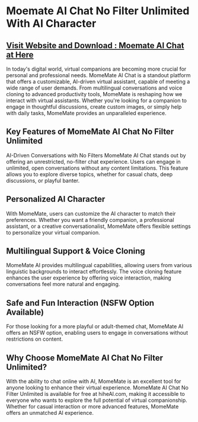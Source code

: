 # Moemate AI Chat No Filter Unlimited With AI Character

## [Visit Website and Download : Moemate AI Chat at Here](https://hiheai.com/meomate-ai/)



In today's digital world, virtual companions are becoming more crucial for personal and professional needs. MomeMate AI Chat is a standout platform that offers a customizable, AI-driven virtual assistant, capable of meeting a wide range of user demands. From multilingual conversations and voice cloning to advanced productivity tools, MomeMate is reshaping how we interact with virtual assistants. Whether you're looking for a companion to engage in thoughtful discussions, create custom images, or simply help with daily tasks, MomeMate provides an unparalleled experience.

## Key Features of MomeMate AI Chat No Filter Unlimited
AI-Driven Conversations with No Filters
MomeMate AI Chat stands out by offering an unrestricted, no-filter chat experience. Users can engage in unlimited, open conversations without any content limitations. This feature allows you to explore diverse topics, whether for casual chats, deep discussions, or playful banter.

## Personalized AI Character
With MomeMate, users can customize the AI character to match their preferences. Whether you want a friendly companion, a professional assistant, or a creative conversationalist, MomeMate offers flexible settings to personalize your virtual companion.

## Multilingual Support & Voice Cloning
MomeMate AI provides multilingual capabilities, allowing users from various linguistic backgrounds to interact effortlessly. The voice cloning feature enhances the user experience by offering voice interaction, making conversations feel more natural and engaging.

## Safe and Fun Interaction (NSFW Option Available)
For those looking for a more playful or adult-themed chat, MomeMate AI offers an NSFW option, enabling users to engage in conversations without restrictions on content.

## Why Choose MomeMate AI Chat No Filter Unlimited?
With the ability to chat online with AI, MomeMate is an excellent tool for anyone looking to enhance their virtual experience. MomeMate AI Chat No Filter Unlimited is available for free at hiheAI.com, making it accessible to everyone who wants to explore the full potential of virtual companionship. Whether for casual interaction or more advanced features, MomeMate offers an unmatched AI experience.






